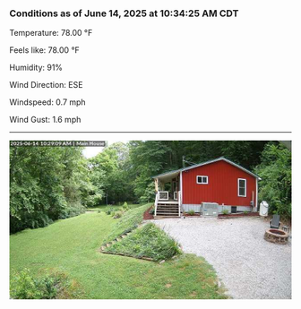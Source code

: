 ### Conditions as of June 14, 2025 at 10:34:25 AM CDT 

Temperature: 78.00 &deg;F

Feels like: 78.00 &deg;F

Humidity: 91%

Wind Direction: ESE

Windspeed: 0.7 mph

Wind Gust: 1.6 mph

---

<img src="./images/latest.jpeg"/>

